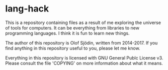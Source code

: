 # lang-hack

This is a repository containing files as a result of me exploring the universe of tools for computers. It can be everything from libraries to new programming languages. I think it is fun to learn new things.

The author of this repository is Olof Sjödin, written from 2014-2017. If you find anything in this repository useful to you, please let me know. 

Everything in this repository is licensed with GNU General Publc License v3. Please consult the file 'COPYING' on more information about what it means.
